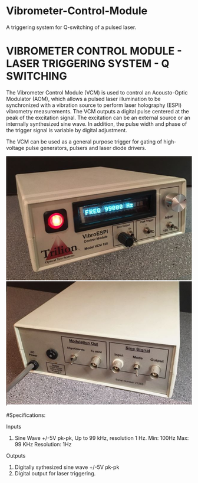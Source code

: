 # Vibrometer-Control-Module
A triggering system for Q-switching of a pulsed laser.

# VIBROMETER CONTROL MODULE - LASER TRIGGERING SYSTEM - Q SWITCHING

The Vibrometer Control Module (VCM) is used to control an Acousto-Optic Modulator (AOM), which allows a pulsed laser illumination to be synchronized with a vibration source to perform laser holography (ESPI) vibrometry measurements.  The VCM outputs a digital pulse centered at the peak of the excitation signal.  The excitation can be an external source or an internally synthesized sine wave.  In addition, the pulse width and phase of the trigger signal is variable by digital adjustment.

The VCM can be used as a general purpose trigger for gating of high-voltage pulse generators, pulsers and laser diode drivers.

![](VCM_FRONT.jpg)
![](VCM_BACK.jpg)



#Specifications:

Inputs

1.  Sine Wave +/-5V pk-pk, Up to 99 kHz, resolution 1 Hz.
    Min:  100Hz
    Max:  99 KHz
    Resolution:  1Hz


Outputs

1.  Digitally sythesized sine wave +/-5V pk-pk
2.  Digital output for laser triggering.
